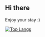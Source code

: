 ## Hi there

Enjoy your stay :)

[![Top Langs](https://github-readme-stats.vercel.app/api/top-langs/?username=apiwitp2070&layout=compact)](https://github.com/apiwitp2070/apiwitp2070&theme=transparent)

